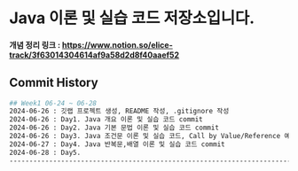 # Java 이론 및 실습 코드 저장소입니다.

#### 개념 정리 링크 : https://www.notion.so/elice-track/3f63014304614af9a58d2d8f40aaef52

## Commit History
```bash
## Week1 06-24 ~ 06-28
2024-06-26 : 깃랩 프로젝트 생성, README 작성, .gitignore 작성
2024-06-26 : Day1. Java 개요 이론 및 실습 코드 commit
2024-06-26 : Day2. Java 기본 문법 이론 및 실습 코드 commit
2024-06-26 : Day3. Java 조건문 이론 및 실습 코드, Call by Value/Reference 예제 만든거 commit
2024-06-27 : Day4. Java 반복문,배열 이론 및 실습 코드 commit
2024-06-28 : Day5.
-------------------------------------------------------------------------------------------

    
